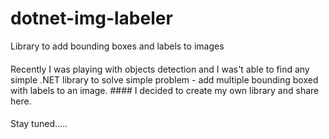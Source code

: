 # dotnet-img-labeler
Library to add bounding boxes and labels to images

#### 
Recently I was playing with objects detection and I was't able to find any simple .NET library to solve simple problem - add multiple bounding boxed with labels to an image. #### I decided to create my own library and share here.

#### 
Stay tuned.....
